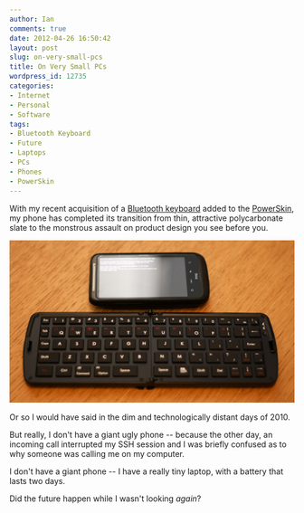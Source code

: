 ```yaml
---
author: Ian
comments: true
date: 2012-04-26 16:50:42
layout: post
slug: on-very-small-pcs
title: On Very Small PCs
wordpress_id: 12735
categories:
- Internet
- Personal
- Software
tags:
- Bluetooth Keyboard
- Future
- Laptops
- PCs
- Phones
- PowerSkin
---
```


With my recent acquisition of a [Bluetooth keyboard](http://www.amazon.co.uk/gp/product/B005GUJH4O/ref=oh_details_o01_s00_i00) added to the [PowerSkin](http://www.powerskin.co.uk/), my phone has completed its transition from thin, attractive polycarbonate slate to the monstrous assault on product design you see before you.

[![Desire HD + PowerSkin + Bluetooth Keyboard](/img/blog/2012/04/IMG_9183.jpg)](/blog/2012/04/IMG_9183.jpg)

Or so I would have said in the dim and technologically distant days of 2010.

But really, I don't have a giant ugly phone -- because the other day, an incoming call interrupted my SSH session and I was briefly confused as to why someone was calling me on my computer.

I don't have a giant phone -- I have a really tiny laptop, with a battery that lasts two days.

Did the future happen while I wasn't looking *again*?
